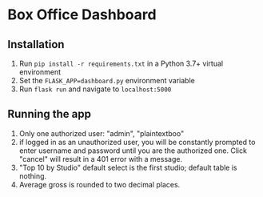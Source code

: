 # Box Office Dashboard

## Installation

1. Run `pip install -r requirements.txt` in a Python 3.7+ virtual environment
2. Set the `FLASK_APP=dashboard.py` environment variable
3. Run `flask run` and navigate to `localhost:5000`

## Running the app

1. Only one authorized user: "admin", "plaintextboo"
2. if logged in as an unauthorized user, you will be constantly prompted to enter username and password until you are the authorized one. Click "cancel" will result in a 401 error with a message.
3. "Top 10 by Studio" default select is the first studio; default table is nothing.
4. Average gross is rounded to two decimal places.